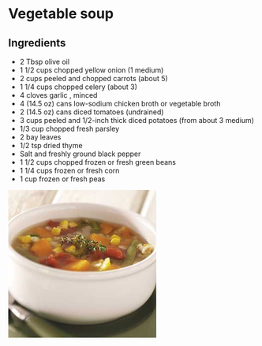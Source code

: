 Vegetable soup
=======
## Ingredients
* 2 Tbsp olive oil
* 1 1/2 cups chopped yellow onion (1 medium)
* 2 cups peeled and chopped carrots (about 5)
* 1 1/4 cups chopped celery (about 3)
* 4 cloves garlic , minced
* 4 (14.5 oz) cans low-sodium chicken broth or vegetable broth
* 2 (14.5 oz) cans diced tomatoes (undrained)
* 3 cups peeled and 1/2-inch thick diced potatoes (from about 3 medium)
* 1/3 cup chopped fresh parsley
* 2 bay leaves
* 1/2 tsp dried thyme
* Salt and freshly ground black pepper
* 1 1/2 cups chopped frozen or fresh green beans
* 1 1/4 cups frozen or fresh corn
* 1 cup frozen or fresh peas

![Image](soup.jpg " soup")

